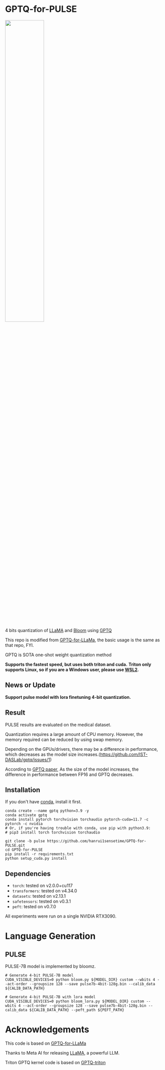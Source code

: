 # GPTQ-for-PULSE
<img src = https://user-images.githubusercontent.com/64115820/235287009-2d07bba8-9b85-4973-9e06-2a3c28777f06.png width="50%" height="50%">

4 bits quantization of [LLaMA](https://arxiv.org/abs/2302.13971) and [Bloom](https://arxiv.org/abs/2211.05100) using [GPTQ](https://arxiv.org/abs/2210.17323)

This repo is modified from [GPTQ-for-LLaMa](https://github.com/qwopqwop200/GPTQ-for-LLaMa), the basic usage is the same as that repo, FYI.

GPTQ is SOTA one-shot weight quantization method

**Supports the fastest speed, but uses both triton and cuda.**
**Triton only supports Linux, so if you are a Windows user, please use [WSL2](https://learn.microsoft.com/en-us/windows/wsl/install).**

## News or Update
**Support pulse model with lora finetuning 4-bit quantization.**
## Result
PULSE results are evaluated on the medical dataset.

Quantization requires a large amount of CPU memory. However, the memory required can be reduced by using swap memory.

Depending on the GPUs/drivers, there may be a difference in performance, which decreases as the model size increases.(https://github.com/IST-DASLab/gptq/issues/1)

According to [GPTQ paper](https://arxiv.org/abs/2210.17323), As the size of the model increases, the difference in performance between FP16 and GPTQ decreases.

## Installation
If you don't have [conda](https://docs.conda.io/en/latest/miniconda.html), install it first.
```
conda create --name gptq python=3.9 -y
conda activate gptq
conda install pytorch torchvision torchaudio pytorch-cuda=11.7 -c pytorch -c nvidia
# Or, if you're having trouble with conda, use pip with python3.9:
# pip3 install torch torchvision torchaudio

git clone -b pulse https://github.com/hanrui1sensetime/GPTQ-for-PULSE.git
cd GPTQ-for-PULSE
pip install -r requirements.txt
python setup_cuda.py install
```
## Dependencies

* `torch`: tested on v2.0.0+cu117
* `transformers`: tested on v4.34.0
* `datasets`: tested on v2.13.1
* `safetensors`: tested on v0.3.1
* `peft`: tested on v0.7.0

All experiments were run on a single NVIDIA RTX3090.

# Language Generation
## PULSE

PULSE-7B model is implemented by bloomz.

```
# Generate 4-bit PULSE-7B model
CUDA_VISIBLE_DEVICES=0 python bloom.py ${MODEL_DIR} custom --wbits 4 --act-order --groupsize 128 --save pulse7b-4bit-128g.bin --calib_data ${CALIB_DATA_PATH}
```

```
# Generate 4-bit PULSE-7B with lora model
CUDA_VISIBLE_DEVICES=0 python bloom_lora.py ${MODEL_DIR} custom --wbits 4 --act-order --groupsize 128 --save pulse7b-4bit-128g.bin --calib_data ${CALIB_DATA_PATH} --peft_path ${PEFT_PATH}
```

# Acknowledgements
This code is based on [GPTQ-for-LLaMa](https://github.com/qwopqwop200/GPTQ-for-LLaMa)

Thanks to Meta AI for releasing [LLaMA](https://arxiv.org/abs/2302.13971), a powerful LLM.

Triton GPTQ kernel code is based on [GPTQ-triton](https://github.com/fpgaminer/GPTQ-triton)
